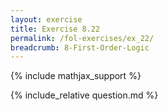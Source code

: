```yaml
---
layout: exercise
title: Exercise 8.22
permalink: /fol-exercises/ex_22/
breadcrumb: 8-First-Order-Logic
---
```


{% include mathjax_support %}

<div><i class="arrow-up loader" data-chapter="fol-exercises" data-exercise="ex_22" data-rating="0"></i></div>
{% include_relative question.md %}
